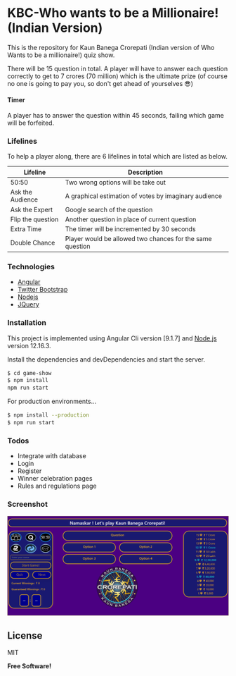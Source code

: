 # KBC-Who wants to be a Millionaire! (Indian Version)
This is the repository for Kaun Banega Crorepati (Indian version of Who Wants to be a millionaire!) quiz show.

There will be 15 question in total. A player will have to answer each question correctly to get to 7 crores (70 million) which is the ultimate prize (of course no one is going to pay you, so don't get ahead of yourselves 😎)

#### Timer
A player has to answer the question within 45 seconds, failing which game will be forfeited.

### Lifelines

To help a player along, there are 6 lifelines in total which are listed as below.

| Lifeline | Description |
| ------ | ------ |
| 50:50 | Two wrong options will be take out|
| Ask the Audience | A graphical estimation of votes by imaginary audience |
| Ask the Expert | Google search of the question |
| Flip the question | Another question in place of current question |
| Extra Time | The timer will be incremented by 30 seconds |
| Double Chance | Player would be allowed two chances for the same question |
### Technologies

* <a href="https://angular.io/" target="_blank">Angular</a>
* <a href="https://getbootstrap.com/" target="_blank">Twitter Bootstrap</a>
* <a href="https://nodejs.org/" target="_blank">Nodejs</a>
* <a href="https://jquery.com/" target="_blank">JQuery</a>

### Installation

This project is implemented using Angular Cli version [9.1.7] and [Node.js](https://nodejs.org/) version 12.16.3.

Install the dependencies and devDependencies and start the server.

```sh
$ cd game-show
$ npm install
npm run start
```

For production environments...

```sh
$ npm install --production
$ npm run start
```

### Todos

 - Integrate with database
 - Login
 - Register
 - Winner celebration pages
 - Rules and regulations page
 
### Screenshot

![Screenshot](screenshots/game-screen.png?raw=true "Game-Show")

License
----

MIT


**Free Software!**

[//]: # (These are reference links used in the body of this note and get stripped out when the markdown processor does its job. There is no need to format nicely because it shouldn't be seen. Thanks SO - http://stackoverflow.com/questions/4823468/store-comments-in-markdown-syntax)

   [git-repo-url]: <git@github.com:shekhawatbhawani87/kbc-wwtbam.git>
   [node.js]: <http://nodejs.org>
   [Twitter Bootstrap]: <https://getbootstrap.com/>
   [jQuery]: <https://jquery.com>
   [Angular]: <https://angular.io/>
